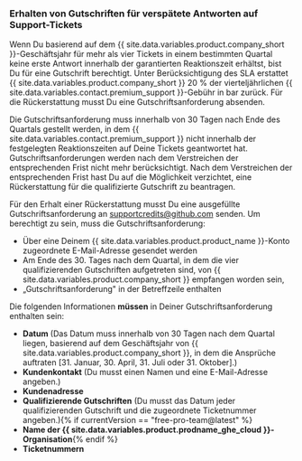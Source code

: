 
### Erhalten von Gutschriften für verspätete Antworten auf Support-Tickets

Wenn Du basierend auf dem {{ site.data.variables.product.company_short }}-Geschäftsjahr für mehr als vier Tickets in einem bestimmten Quartal keine erste Antwort innerhalb der garantierten Reaktionszeit erhältst, bist Du für eine Gutschrift berechtigt. Unter Berücksichtigung des SLA erstattet {{ site.data.variables.product.company_short }} 20 % der vierteljährlichen {{ site.data.variables.contact.premium_support }}-Gebühr in bar zurück. Für die Rückerstattung musst Du eine Gutschriftsanforderung absenden.

Die Gutschriftsanforderung muss innerhalb von 30 Tagen nach Ende des Quartals gestellt werden, in dem {{ site.data.variables.contact.premium_support }} nicht innerhalb der festgelegten Reaktionszeiten auf Deine Tickets geantwortet hat. Gutschriftsanforderungen werden nach dem Verstreichen der entsprechenden Frist nicht mehr berücksichtigt. Nach dem Verstreichen der entsprechenden Frist hast Du auf die Möglichkeit verzichtet, eine Rückerstattung für die qualifizierte Gutschrift zu beantragen.

Für den Erhalt einer Rückerstattung musst Du eine ausgefüllte Gutschriftsanforderung an <supportcredits@github.com> senden. Um berechtigt zu sein, muss die Gutschriftsanforderung:
- Über eine Deinem {{ site.data.variables.product.product_name  }}-Konto zugeordnete E-Mail-Adresse gesendet werden
- Am Ende des 30. Tages nach dem Quartal, in dem die vier qualifizierenden Gutschriften aufgetreten sind, von {{ site.data.variables.product.company_short }} empfangen worden sein,
- „Gutschriftsanforderung" in der Betreffzeile enthalten

Die folgenden Informationen **müssen** in Deiner Gutschriftsanforderung enthalten sein:
- **Datum** (Das Datum muss innerhalb von 30 Tagen nach dem Quartal liegen, basierend auf dem Geschäftsjahr von {{ site.data.variables.product.company_short }}, in dem die Ansprüche auftraten [31. Januar, 30. April, 31. Juli oder 31. Oktober].)
- **Kundenkontakt** (Du musst einen Namen und eine E-Mail-Adresse angeben.)
- **Kundenadresse**
- **Qualifizierende Gutschriften** (Du musst das Datum jeder qualifizierenden Gutschrift und die zugeordnete Ticketnummer angeben.){% if currentVersion == "free-pro-team@latest" %}
- **Name der {{ site.data.variables.product.prodname_ghe_cloud }}-Organisation**{% endif %}
- **Ticketnummern**
